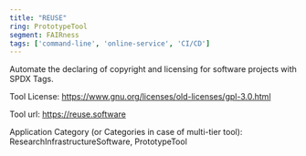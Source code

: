```yaml
---
title: "REUSE"
ring: PrototypeTool
segment: FAIRness
tags: ['command-line', 'online-service', 'CI/CD']
---
```

Automate the declaring of copyright and licensing for software projects with SPDX Tags.

Tool License: https://www.gnu.org/licenses/old-licenses/gpl-3.0.html

Tool url: https://reuse.software

Application Category (or Categories in case of multi-tier tool): ResearchInfrastructureSoftware, PrototypeTool
